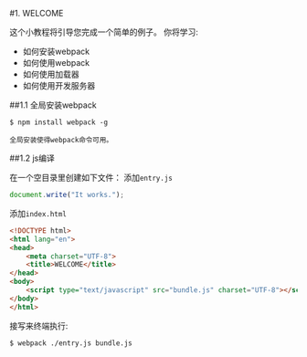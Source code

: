 #1. WELCOME

这个小教程将引导您完成一个简单的例子。
你将学习:
* 如何安装webpack
* 如何使用webpack
* 如何使用加载器
* 如何使用开发服务器

##1.1 全局安装webpack

```shell
$ npm install webpack -g
```
    全局安装使得webpack命令可用。

##1.2 js编译

在一个空目录里创建如下文件：
添加`entry.js`

```js
document.write("It works.");
```

添加`index.html`

```html
<!DOCTYPE html>
<html lang="en">
<head>
    <meta charset="UTF-8">
    <title>WELCOME</title>
</head>
<body>
    <script type="text/javascript" src="bundle.js" charset="UTF-8"></script>
</body>
</html>    
``` 
接写来终端执行:

```shell
$ webpack ./entry.js bundle.js
```